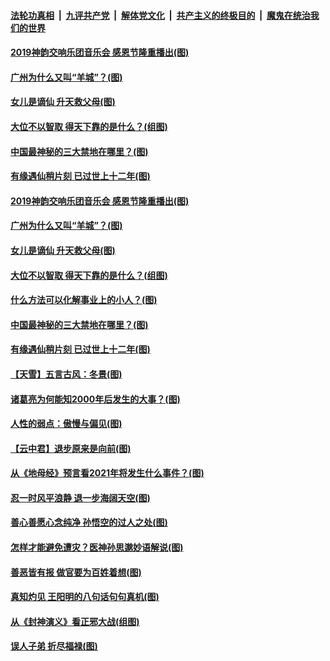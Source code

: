 

####  [法轮功真相](../../../../basic/blob/master/README.md?t=11261731) &nbsp;|&nbsp; [九评共产党](../../../../9ping.md/blob/master/README.md?t=11261731) &nbsp;|&nbsp; [解体党文化](../../../../jtdwh.md/blob/master/README.md?t=11261731)  &nbsp;|&nbsp; [共产主义的终极目的](../../../../gczydzjmd.md/blob/master/README.md?t=11261731) &nbsp;|&nbsp; [魔鬼在统治我们的世界](../../../../mgztzwmdsj.md/blob/master/README.md?t=11261731) 

#### [2019神韵交响乐团音乐会 感恩节隆重播出(图)](../pages/p7/953817.md?t=11261731) 

#### [广州为什么又叫“羊城”？(图)](../pages/p7/953735.md?t=11261731) 

#### [女儿是谪仙 升天救父母(图)](../pages/p7/952764.md?t=11261731) 

#### [大位不以智取 得天下靠的是什么？(组图)](../pages/p7/953641.md?t=11261731) 

#### [中国最神秘的三大禁地在哪里？(图)](../pages/p7/952859.md?t=11261731) 

#### [有缘遇仙稍片刻 已过世上十二年(图)](../pages/p7/953435.md?t=11261731) 

#### [2019神韵交响乐团音乐会 感恩节隆重播出(图)](../pages/p7/953817.md?t=11261731) 

#### [广州为什么又叫“羊城”？(图)](../pages/p7/953735.md?t=11261731) 

#### [女儿是谪仙 升天救父母(图)](../pages/p7/952764.md?t=11261731) 

#### [大位不以智取 得天下靠的是什么？(组图)](../pages/p7/953641.md?t=11261731) 

#### [什么方法可以化解事业上的小人？(图)](../pages/p7/953007.md?t=11261731) 

#### [中国最神秘的三大禁地在哪里？(图)](../pages/p7/952859.md?t=11261731) 

#### [有缘遇仙稍片刻 已过世上十二年(图)](../pages/p7/953435.md?t=11261731) 

#### [【天雪】五言古风：冬景(图)](../pages/p7/953425.md?t=11261731) 

#### [诸葛亮为何能知2000年后发生的大事？(图)](../pages/p7/953010.md?t=11261731) 

#### [人性的弱点：傲慢与偏见(图)](../pages/p7/952999.md?t=11261731) 

#### [【云中君】退步原来是向前(图)](../pages/p7/953222.md?t=11261731) 

#### [从《地母经》预言看2021年将发生什么事件？(图)](../pages/p7/952853.md?t=11261731) 

#### [忍一时风平浪静 退一步海阔天空(图)](../pages/p7/953323.md?t=11261731) 

#### [善心善愿心念纯净 孙悟空的过人之处(图)](../pages/p7/952997.md?t=11261731) 

#### [怎样才能避免遭灾？医神孙思邈妙语解说(图)](../pages/p7/953219.md?t=11261731) 

#### [善恶皆有报 做官要为百姓着想(图)](../pages/p7/953316.md?t=11261731) 

#### [真知灼见 王阳明的八句话句句真机(图)](../pages/p7/953005.md?t=11261731) 

#### [从《封神演义》看正邪大战(组图)](../pages/p7/953310.md?t=11261731) 


#### [误人子弟 折尽福禄(图)](../pages/p7/952860.md?t=11261731) 

